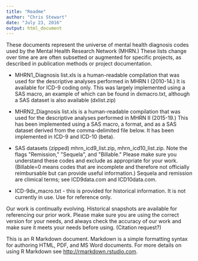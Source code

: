 ```yaml
---
title: "Readme"
author: "Chris Stewart"
date: "July 23, 2016"
output: html_document
---
```



These documents represent the universe of mental health diagnosis codes used by the Mental Health Research Network (MHRN.)  These lists change over time are are often subsetted or augmented for specific projects, as described in publication methods or project documentation.

* MHRN1_Diagnosis list.xls is a human-readable compilation that was used for the descriptive analyses performed in MHRN I (2010-14.)  It is available for ICD-9 coding only.  This was largely implemented using a SAS macro, an example of which can be found in dxmacro.txt, although a SAS dataset is also available (dxlist.zip)

* MHRN2_Diagnosis list.xls is a human-readable compilation that was used for the descriptive analyses performed in MHRN II (2015-19.)  This has been implemented using a SAS macro, a format, and as a SAS dataset derived from the comma-delimited file below.  It has been implemented in ICD-9 and ICD-10 (beta).

* SAS datasets (zipped) mhrn_icd9_list.zip, mhrn_icd10_list.zip.  Note the flags "Remission," "Sequela", and "Billable."   Please make sure you understand these codes and exclude as appropriate for your work. (Billable=0 means codes that are incomplete and therefore not officially reimbursable but can provide useful information.)  Sequela and remission are climical terms; see ICD9data.com and ICD10data.com.

* ICD-9dx_macro.txt - this is provided for historical information.  It is not currently in use.  Use for reference only.

Our work is continually evolving.  Historical snapshots are available for referencing our prior work.  Please make sure you are using the correct version for your needs, and always check the accuracy of our work and make sure it meets your needs before using.  (Citation request?)
 
This is an R Markdown document. Markdown is a simple formatting syntax for authoring HTML, PDF, and MS Word documents. For more details on using R Markdown see <http://rmarkdown.rstudio.com>.

